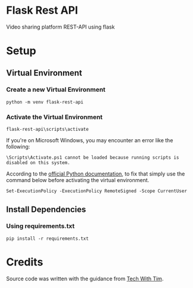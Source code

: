 # Flask Rest API

Video sharing platform REST-API using flask

# Setup

## Virtual Environment

### Create a new Virtual Environment
```
python -m venv flask-rest-api
```

### Activate the Virtual Environment
```
flask-rest-api\scripts\activate
```
If you're on Microsoft Windows, you may encounter an error like the following:

`\Scripts\Activate.ps1 cannot be loaded because running scripts is 
disabled on this system.`

According to the [official Python documentation](https://docs.python.org/3/library/venv.html), to fix that simply use the command below before activating the virtual environment.
```
Set-ExecutionPolicy -ExecutionPolicy RemoteSigned -Scope CurrentUser
```

## Install Dependencies

### Using requirements.txt
```
pip install -r requirements.txt
```

# Credits

Source code was written with the guidance from [Tech With Tim](https://youtu.be/xqJXDZvtogY).